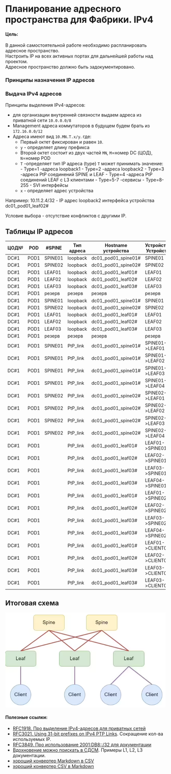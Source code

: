 # Планирование адресного пространства для Фабрики. IPv4

#### Цель:
В данной самостоятельной работе необходимо распланировать адресное пространство.<br>
Настроить IP на всех активных портах для дальнейшей работы над проектом.<br>
Адресное пространство должно быть задокументировано.<br>

### Принципы назначения IP адресов

### Выдача IPv4 адресов 

Принципы выделения IPv4-адресов:
- для организации внутренней связности выдаем адреса из приватной сети `10.0.0.0/8`
- Management адреса коммутаторов в будущем будем брать из `172.16.0.0/12`
- Адреса имеют вид `10.MN.T.x/y`. где:
  - Первый октет фиксирован и равен `10`.
  - `y` - определяет длину префикса
  - Второй октет состоит из двух частей `MN`, `M`=номер DC (ЦОД),  `N`=номер POD
  - `T` -определяет тип IP адреса (type)
        `T` может принимать значение:
        - Type=1        -адреса loopback1
        - Type=2        -адреса loopback2
        - Type=3        -адреса PtP соединений SPINE и LEAF
        - Type=4        -адреса PtP соединений LEAF с L3 клиентами
        - Type=5-7      -cервисы
        - Type=8-255     - SVI интерфейсы
  - `x` - определяет адрес устройства

Например: 10.11.2.4/32  - IP адрес loopback2 интерфейса устройства dc01_pod01_leaf02#

Условие выбора - отсутствие конфликтов с другими IP.

## Таблицы IP адресов

|ЦОД№ |POD|#SPINE |Тип адреса|Hostname устройства|Устройство/Устройства|имя интерфейса|IP адрес     |
|----|----|-------|----------|-------------------|---------------------|--------------|-------------|
|DC#1|POD1|SPINE01|loopback  |dc01_pod01_spine01#|SPINE01              |loopback 1    |10.11.1.1/32 |
|DC#1|POD1|SPINE02|loopback  |dc01_pod01_spine02#|SPINE02              |loopback 1    |10.11.1.2/32 |
|DC#1|POD1|LEAF01 |loopback  |dc01_pod01_leaf01# |LEAF01               |loopback 1    |10.11.1.3/32 |
|DC#1|POD1|LEAF02 |loopback  |dc01_pod01_leaf02# |LEAF02               |loopback 1    |10.11.1.4/32 |
|DC#1|POD1|LEAF03 |loopback  |dc01_pod01_leaf03# |LEAF03               |loopback 1    |10.11.1.5/32 |
|DC#1|POD1|резерв |резерв    |резерв             |резерв               |loopback 1    |10.11.1.0/26 |
|DC#1|POD1|SPINE01|loopback  |dc01_pod01_spine01#|SPINE01              |loopback 2    |10.11.2.1/32 |
|DC#1|POD1|SPINE02|loopback  |dc01_pod01_spine02#|SPINE02              |loopback 2    |10.11.2.2/32 |
|DC#1|POD1|LEAF01 |loopback  |dc01_pod01_leaf01# |LEAF01               |loopback 2    |10.11.2.3/32 |
|DC#1|POD1|LEAF02 |loopback  |dc01_pod01_leaf02# |LEAF02               |loopback 2    |10.11.2.4/32 |
|DC#1|POD1|LEAF03 |loopback  |dc01_pod01_leaf03# |LEAF03               |loopback 2    |10.11.2.5/32 |
|DC#1|POD1|резерв |резерв    |резерв             |резерв               |loopback 2    |10.11.2.0/26 |
|DC#1|POD1|SPINE01|PtP_link  |dc01_pod01_spine01#|SPINE01->LEAF01      |eth 1         |10.11.3.0/31 |
|DC#1|POD1|SPINE01|PtP_link  |dc01_pod01_spine01#|SPINE01->LEAF02      |eth 2         |10.11.3.2/31 |
|DC#1|POD1|SPINE01|PtP_link  |dc01_pod01_spine01#|SPINE01->LEAF03      |eth 3         |10.11.3.4/31 |
|DC#1|POD1|SPINE01|PtP_link  |dc01_pod01_spine01#|SPINE01->LEAF04      |eth 4         |10.11.3.6/31 |
|DC#1|POD1|SPINE02|PtP_link  |dc01_pod01_spine02#|SPINE02->LEAF01      |eth 1         |10.11.3.8/31 |
|DC#1|POD1|SPINE02|PtP_link  |dc01_pod01_spine02#|SPINE02->LEAF02      |eth 2         |10.11.3.10/31|
|DC#1|POD1|SPINE02|PtP_link  |dc01_pod01_spine02#|SPINE02->LEAF03      |eth 3         |10.11.3.12/31|
|DC#1|POD1|SPINE02|PtP_link  |dc01_pod01_spine02#|SPINE02->LEAF04      |eth 4         |10.11.3.14/31|
|DC#1|POD1|       |PtP_link  |dc01_pod01_leaf01# |LEAF01->SPINE01      |eth 1         |10.11.3.1/31 |
|DC#1|POD1|       |PtP_link  |dc01_pod01_leaf02# |LEAF02->SPINE01      |eth 1         |10.11.3.3/31 |
|DC#1|POD1|       |PtP_link  |dc01_pod01_leaf03# |LEAF03->SPINE01      |eth 1         |10.11.3.5/31 |
|DC#1|POD1|       |PtP_link  |dc01_pod01_leaf03# |LEAF04->SPINE01      |eth 1         |10.11.3.7/31 |
|DC#1|POD1|       |PtP_link  |dc01_pod01_leaf01# |LEAF01->SPINE02      |eth 2         |10.11.3.9/31 |
|DC#1|POD1|       |PtP_link  |dc01_pod01_leaf02# |LEAF02->SPINE02      |eth 2         |10.11.3.11/31|
|DC#1|POD1|       |PtP_link  |dc01_pod01_leaf03# |LEAF03->SPINE02      |eth 2         |10.11.3.13/31|
|DC#1|POD1|       |PtP_link  |dc01_pod01_leaf03# |LEAF04->SPINE02      |eth 2         |10.11.3.15/31|
|DC#1|POD1|       |PtP_link  |dc01_pod01_leaf01# |LEAF01->CLIENT01     |te0/1         |10.11.4.1/30 |
|DC#1|POD1|       |PtP_link  |dc01_pod01_leaf02# |LEAF02->CLIENT02     |te0/1         |10.11.4.5/30 |
|DC#1|POD1|       |PtP_link  |dc01_pod01_leaf03# |LEAF03->CLIENT03     |te0/1         |10.11.4.9/30 |
|DC#1|POD1|       |PtP_link  |dc01_pod01_leaf03# |LEAF03->CLIENT04     |te0/2         |10.11.4.13/30|


## Итоговая схема
![Topology.png](Topology.png)

#### Полезные ссылки:
- [RFC1918. Про выделение IPv4-адресов для приватных сетей](https://datatracker.ietf.org/doc/html/rfc1918)
- [RFC3021. Using 31-bit prefixes on IPv4 PTP Links](https://datatracker.ietf.org/doc/html/rfc3021). Сокращение кол-ва используемых IP.
- [RFC3849. Про использование 2001:DB8::/32 для документации](https://datatracker.ietf.org/doc/html/rfc3849)
- [Вдохновение можно поискать в СДСМ](https://linkmeup.ru/blog/1188/). Примеры L1, L2, L3 документации.
- [хороший конвертер Markdown в CSV](https://tableconvert.com/markdown-to-csv) 
- [хороший конвертер CSV в Markdown](https://www.convertcsv.com/csv-to-markdown.htm)






